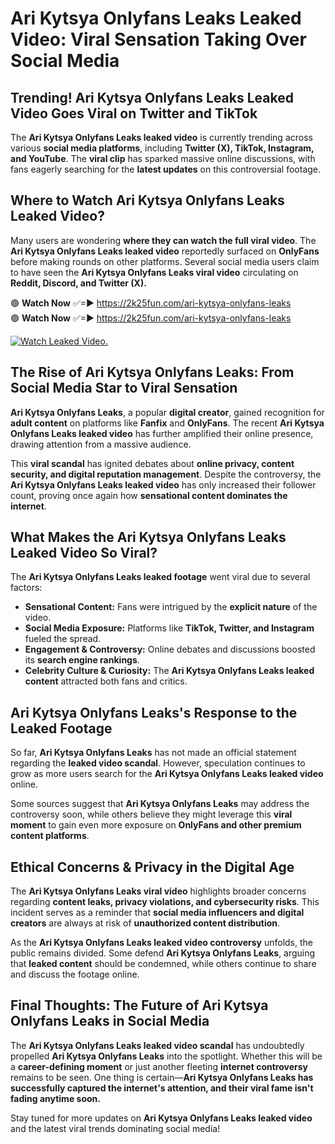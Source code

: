 # Ari Kytsya Onlyfans Leaks Leaked Video: Viral Sensation Taking Over Social Media

## **Trending! Ari Kytsya Onlyfans Leaks Leaked Video Goes Viral on Twitter and TikTok**
The **Ari Kytsya Onlyfans Leaks leaked video** is currently trending across various **social media platforms**, including **Twitter (X), TikTok, Instagram, and YouTube**. The **viral clip** has sparked massive online discussions, with fans eagerly searching for the **latest updates** on this controversial footage.

## **Where to Watch Ari Kytsya Onlyfans Leaks Leaked Video?**
Many users are wondering **where they can watch the full viral video**. The **Ari Kytsya Onlyfans Leaks leaked video** reportedly surfaced on **OnlyFans** before making rounds on other platforms. Several social media users claim to have seen the **Ari Kytsya Onlyfans Leaks viral video** circulating on **Reddit, Discord, and Twitter (X).**

🟢 **Watch Now** ✅=► https://2k25fun.com/ari-kytsya-onlyfans-leaks  
🟢 **Watch Now** ✅=► https://2k25fun.com/ari-kytsya-onlyfans-leaks  

[![Watch Leaked Video.](https://miro.medium.com/v2/resize:fit:828/format:webp/1*cilzJN44JGOrTw9NJCrNHA.gif "Watch Leaked Video")](https://2k25fun.com/ari-kytsya-onlyfans-leaks)

## **The Rise of Ari Kytsya Onlyfans Leaks: From Social Media Star to Viral Sensation**
**Ari Kytsya Onlyfans Leaks**, a popular **digital creator**, gained recognition for **adult content** on platforms like **Fanfix** and **OnlyFans**. The recent **Ari Kytsya Onlyfans Leaks leaked video** has further amplified their online presence, drawing attention from a massive audience.

This **viral scandal** has ignited debates about **online privacy, content security, and digital reputation management**. Despite the controversy, the **Ari Kytsya Onlyfans Leaks leaked video** has only increased their follower count, proving once again how **sensational content dominates the internet**.

## **What Makes the Ari Kytsya Onlyfans Leaks Leaked Video So Viral?**
The **Ari Kytsya Onlyfans Leaks leaked footage** went viral due to several factors:
- **Sensational Content:** Fans were intrigued by the **explicit nature** of the video.
- **Social Media Exposure:** Platforms like **TikTok, Twitter, and Instagram** fueled the spread.
- **Engagement & Controversy:** Online debates and discussions boosted its **search engine rankings**.
- **Celebrity Culture & Curiosity:** The **Ari Kytsya Onlyfans Leaks leaked content** attracted both fans and critics.

## **Ari Kytsya Onlyfans Leaks's Response to the Leaked Footage**
So far, **Ari Kytsya Onlyfans Leaks** has not made an official statement regarding the **leaked video scandal**. However, speculation continues to grow as more users search for the **Ari Kytsya Onlyfans Leaks leaked video** online.

Some sources suggest that **Ari Kytsya Onlyfans Leaks** may address the controversy soon, while others believe they might leverage this **viral moment** to gain even more exposure on **OnlyFans and other premium content platforms**.

## **Ethical Concerns & Privacy in the Digital Age**
The **Ari Kytsya Onlyfans Leaks viral video** highlights broader concerns regarding **content leaks, privacy violations, and cybersecurity risks**. This incident serves as a reminder that **social media influencers and digital creators** are always at risk of **unauthorized content distribution**.

As the **Ari Kytsya Onlyfans Leaks leaked video controversy** unfolds, the public remains divided. Some defend **Ari Kytsya Onlyfans Leaks**, arguing that **leaked content** should be condemned, while others continue to share and discuss the footage online.

## **Final Thoughts: The Future of Ari Kytsya Onlyfans Leaks in Social Media**
The **Ari Kytsya Onlyfans Leaks leaked video scandal** has undoubtedly propelled **Ari Kytsya Onlyfans Leaks** into the spotlight. Whether this will be a **career-defining moment** or just another fleeting **internet controversy** remains to be seen. One thing is certain—**Ari Kytsya Onlyfans Leaks has successfully captured the internet's attention, and their viral fame isn't fading anytime soon.**

Stay tuned for more updates on **Ari Kytsya Onlyfans Leaks leaked video** and the latest viral trends dominating social media!